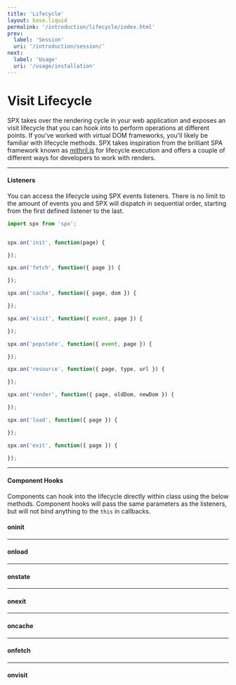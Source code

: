 ```yaml
---
title: 'Lifecycle'
layout: base.liquid
permalink: '/introduction/lifecycle/index.html'
prev:
  label: 'Session'
  uri: '/introduction/session/'
next:
  label: 'Usage'
  uri: '/usage/installation'
---
```


# Visit Lifecycle

SPX takes over the rendering cycle in your web application and exposes an visit lifecycle that you can hook into to perform operations at different points. If you've worked with virtual DOM frameworks, you'll likely be familiar with lifecycle methods. SPX takes inspiration from the brilliant SPA framework known as [mithril.js](https://mithril.js.org) for lifecycle execution and offers a couple of different ways for developers to work with renders.

---

#### Listeners

You can access the lifecycle using SPX events listeners. There is no limit to the amount of events you and SPX will dispatch in sequential order, starting from the first defined listener to the last.

<!--prettier-ignore-->
```js
import spx from 'spx';


spx.on('init', function(page) {

});

spx.on('fetch', function({ page }) {

});

spx.on('cache', function({ page, dom }) {

});

spx.on('visit', function({ event, page }) {

});

spx.on('popstate', function({ event, page }) {

});

spx.on('resource', function({ page, type, url }) {

});

spx.on('render', function({ page, oldDom, newDom }) {

});

spx.on('load', function({ page }) {

});

spx.on('exit', function({ page }) {

});


```

---

#### Component Hooks

Components can hook into the lifecycle directly within class using the below methods. Component hooks will pass the same parameters as the listeners, but will not bind anything to the `this` in callbacks.

#### oninit

---

#### onload

---

#### onstate

---

#### onexit

---

#### oncache

---

#### onfetch

---

#### onvisit

